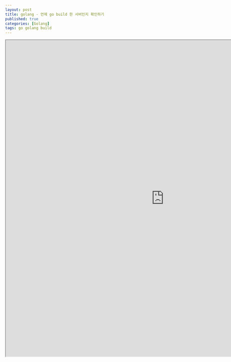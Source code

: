 ```yaml
---
layout: post
title: golang - 언제 go build 한 서버인지 확인하기
published: true
categories: [Golang]
tags: go golang build
---
```

<iframe width="1024" height="1024" src="https://docs.google.com/document/d/e/2PACX-1vS4Fg1f2SrVM6KAGxhBBfI7AyPMxm99tNDQ79W3E1zdqZNIGupIL0tKInvm8KAl3G-pRiR3L25xVkMH/pub?embedded=true"></iframe>    
  